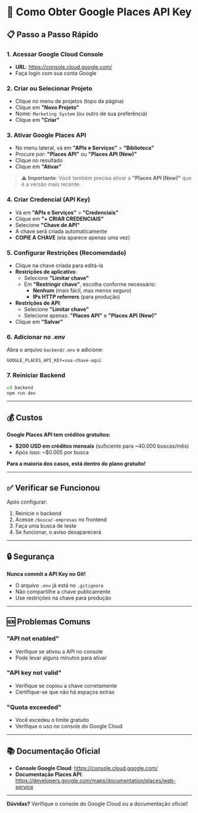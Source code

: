 # 🔑 Como Obter Google Places API Key

## 📋 Passo a Passo Rápido

### 1. Acessar Google Cloud Console
- **URL**: https://console.cloud.google.com/
- Faça login com sua conta Google

### 2. Criar ou Selecionar Projeto
- Clique no menu de projetos (topo da página)
- Clique em **"Novo Projeto"**
- Nome: `Marketing System` (ou outro de sua preferência)
- Clique em **"Criar"**

### 3. Ativar Google Places API
- No menu lateral, vá em **"APIs e Serviços"** > **"Biblioteca"**
- Procure por: **"Places API"** ou **"Places API (New)"**
- Clique no resultado
- Clique em **"Ativar"**

> ⚠️ **Importante**: Você também precisa ativar a **"Places API (New)"** que é a versão mais recente.

### 4. Criar Credencial (API Key)
- Vá em **"APIs e Serviços"** > **"Credenciais"**
- Clique em **"+ CRIAR CREDENCIAIS"**
- Selecione **"Chave de API"**
- A chave será criada automaticamente
- **COPIE A CHAVE** (ela aparece apenas uma vez)

### 5. Configurar Restrições (Recomendado)
- Clique na chave criada para editá-la
- **Restrições de aplicativo**:
  - Selecione **"Limitar chave"**
  - Em **"Restringir chave"**, escolha conforme necessário:
    - **Nenhum** (mais fácil, mas menos seguro)
    - **IPs HTTP referrers** (para produção)
- **Restrições de API**:
  - Selecione **"Limitar chave"**
  - Selecione apenas: **"Places API"** e **"Places API (New)"**
- Clique em **"Salvar"**

### 6. Adicionar no .env
Abra o arquivo `backend/.env` e adicione:
```env
GOOGLE_PLACES_API_KEY=sua-chave-aqui
```

### 7. Reiniciar Backend
```bash
cd backend
npm run dev
```

---

## 💰 Custos

**Google Places API tem créditos gratuitos:**
- **$200 USD em créditos mensais** (suficiente para ~40.000 buscas/mês)
- Após isso: ~$0.005 por busca

**Para a maioria dos casos, está dentro do plano gratuito!**

---

## ✅ Verificar se Funcionou

Após configurar:
1. Reinicie o backend
2. Acesse `/buscar-empresas` no frontend
3. Faça uma busca de teste
4. Se funcionar, o aviso desaparecerá

---

## 🔒 Segurança

**Nunca commit a API Key no Git!**
- O arquivo `.env` já está no `.gitignore`
- Não compartilhe a chave publicamente
- Use restrições na chave para produção

---

## 🆘 Problemas Comuns

### "API not enabled"
- Verifique se ativou a API no console
- Pode levar alguns minutos para ativar

### "API key not valid"
- Verifique se copiou a chave corretamente
- Certifique-se que não há espaços extras

### "Quota exceeded"
- Você excedeu o limite gratuito
- Verifique o uso no console do Google Cloud

---

## 📚 Documentação Oficial

- **Console Google Cloud**: https://console.cloud.google.com/
- **Documentação Places API**: https://developers.google.com/maps/documentation/places/web-service

---

**Dúvidas?** Verifique o console do Google Cloud ou a documentação oficial!

